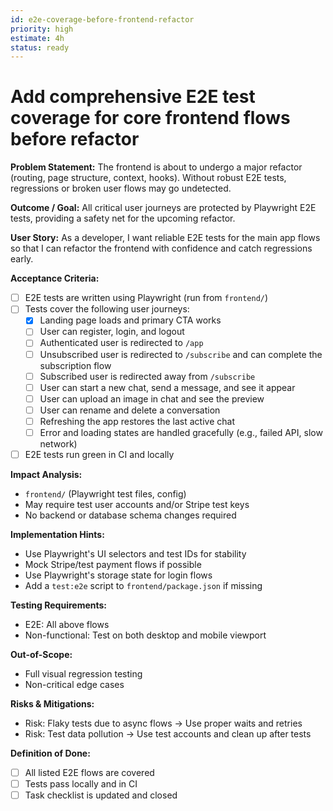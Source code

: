 ```yaml
---
id: e2e-coverage-before-frontend-refactor
priority: high
estimate: 4h
status: ready
---
```


# Add comprehensive E2E test coverage for core frontend flows before refactor

**Problem Statement:**
The frontend is about to undergo a major refactor (routing, page structure, context, hooks). Without robust E2E tests, regressions or broken user flows may go undetected.

**Outcome / Goal:**
All critical user journeys are protected by Playwright E2E tests, providing a safety net for the upcoming refactor.

**User Story:**
As a developer, I want reliable E2E tests for the main app flows so that I can refactor the frontend with confidence and catch regressions early.

**Acceptance Criteria:**
- [ ] E2E tests are written using Playwright (run from `frontend/`)
- [ ] Tests cover the following user journeys:
    - [x] Landing page loads and primary CTA works
    - [ ] User can register, login, and logout
    - [ ] Authenticated user is redirected to `/app`
    - [ ] Unsubscribed user is redirected to `/subscribe` and can complete the subscription flow
    - [ ] Subscribed user is redirected away from `/subscribe`
    - [ ] User can start a new chat, send a message, and see it appear
    - [ ] User can upload an image in chat and see the preview
    - [ ] User can rename and delete a conversation
    - [ ] Refreshing the app restores the last active chat
    - [ ] Error and loading states are handled gracefully (e.g., failed API, slow network)
- [ ] E2E tests run green in CI and locally

**Impact Analysis:**
- `frontend/` (Playwright test files, config)
- May require test user accounts and/or Stripe test keys
- No backend or database schema changes required

**Implementation Hints:**
- Use Playwright's UI selectors and test IDs for stability
- Mock Stripe/test payment flows if possible
- Use Playwright's storage state for login flows
- Add a `test:e2e` script to `frontend/package.json` if missing

**Testing Requirements:**
- E2E: All above flows
- Non-functional: Test on both desktop and mobile viewport

**Out-of-Scope:**
- Full visual regression testing
- Non-critical edge cases

**Risks & Mitigations:**
- Risk: Flaky tests due to async flows → Use proper waits and retries
- Risk: Test data pollution → Use test accounts and clean up after tests

**Definition of Done:**
- [ ] All listed E2E flows are covered
- [ ] Tests pass locally and in CI
- [ ] Task checklist is updated and closed 